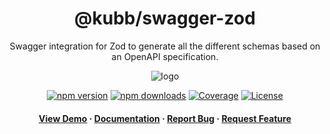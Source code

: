<div align="center">

<!-- <img src="assets/logo.png" alt="logo" width="200" height="auto" /> -->
<h1>@kubb/swagger-zod</h1>

<p>
   Swagger integration for Zod to generate all the different schemas based on an OpenAPI specification.
  </p>
  <img src="https://raw.githubusercontent.com/kubb-project/kubb/main/assets/banner.png" alt="logo"  height="auto" />

[![npm version][npm-version-src]][npm-version-href]
[![npm downloads][npm-downloads-src]][npm-downloads-href]
[![Coverage][coverage-src]][coverage-href]
[![License][license-src]][license-href]

<!-- ALL-CONTRIBUTORS-BADGE:START - Do not remove or modify this section -->
<!-- ALL-CONTRIBUTORS-BADGE:END -->
</p>

<h4>
    <a href="https://codesandbox.io/s/github/kubb-project/kubb/tree/alpha/examples/typescript" target="_blank">View Demo</a>
    <span> · </span>
      <a href="https://kubb.dev/" target="_blank">Documentation</a>
    <span> · </span>
      <a href="https://github.com/kubb-project/kubb/issues/" target="_blank">Report Bug</a>
    <span> · </span>
      <a href="https://github.com/kubb-project/kubb/issues/" target="_blank">Request Feature</a>
  </h4>
</div>

<!-- Badges -->

[npm-version-src]: https://img.shields.io/npm/v/@kubb/swagger-zod?flat&colorA=18181B&colorB=f58517
[npm-version-href]: https://npmjs.com/package/@kubb/swagger-zod
[npm-downloads-src]: https://img.shields.io/npm/dm/@kubb/swagger-zod?flat&colorA=18181B&colorB=f58517
[npm-downloads-href]: https://npmjs.com/package/@kubb/swagger-zod
[license-src]: https://img.shields.io/github/license/kubb-project/kubb.svg?flat&colorA=18181B&colorB=f58517
[license-href]: https://github.com/kubb-project/kubb/blob/main/LICENSE
[build-src]: https://img.shields.io/github/actions/workflow/status/kubb-project/kubb/ci.yaml?style=flat&colorA=18181B&colorB=f58517
[build-href]: https://www.npmjs.com/package/@kubb/swagger-zod
[minified-src]: https://img.shields.io/bundlephobia/min/@kubb/swagger-zod?style=flat&colorA=18181B&colorB=f58517
[minified-href]: https://www.npmjs.com/package/@kubb/swagger-zod
[coverage-src]: https://img.shields.io/codecov/c/github/kubb-project/kubb?style=flat&colorA=18181B&colorB=f58517
[coverage-href]: https://www.npmjs.com/package/@kubb/swagger-zod
